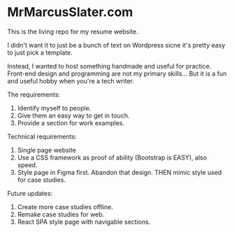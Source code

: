 # MrMarcusSlater.com
This is the living repo for my resume website.

I didn't want it to just be a bunch of text on Wordpress sicne it's pretty easy to just pick a template.

Instead, I wanted to host something handmade and useful for practice. Front-end design and programming are not my primary skills... But it is a fun and useful hobby when you're a tech writer.

The requirements: 
1. Identify myself to people.
2. Give them an easy way to get in touch.
3. Provide a section for work examples.

Technical requirements:
1. Single page website
2. Use a CSS framework as proof of ability (Bootstrap is EASY), also speed.
3. Style page in Figma first. Abandon that design. THEN mimic style used for case studies.

Future updates:
1. Create more case studies offline.
2. Remake case studies for web.
3. React SPA style page with navigable sections. 
